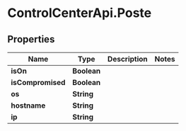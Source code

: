 # ControlCenterApi.Poste

## Properties

Name | Type | Description | Notes
------------ | ------------- | ------------- | -------------
**isOn** | **Boolean** |  | 
**isCompromised** | **Boolean** |  | 
**os** | **String** |  | 
**hostname** | **String** |  | 
**ip** | **String** |  | 


